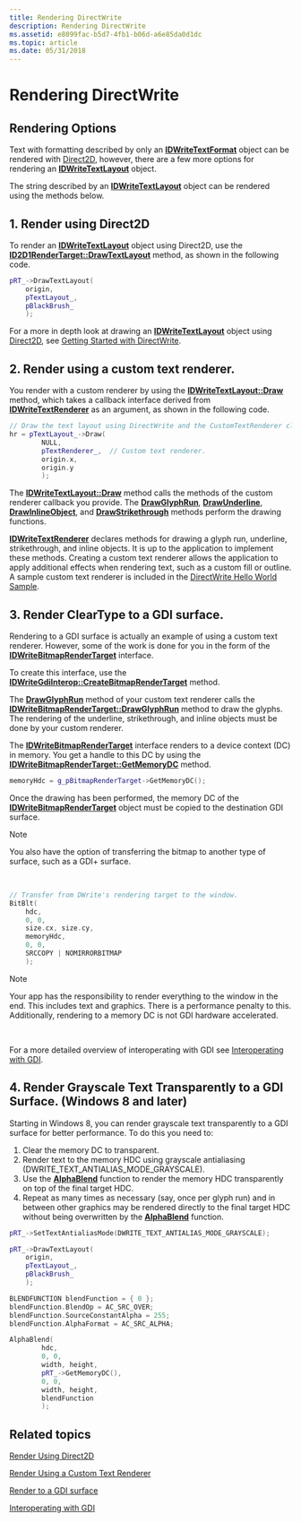 ```yaml
---
title: Rendering DirectWrite
description: Rendering DirectWrite
ms.assetid: e8099fac-b5d7-4fb1-b06d-a6e85da0d1dc
ms.topic: article
ms.date: 05/31/2018
---
```


# Rendering DirectWrite

## Rendering Options

Text with formatting described by only an [**IDWriteTextFormat**](https://msdn.microsoft.com/library/Dd316628(v=VS.85).aspx) object can be rendered with [Direct2D](https://msdn.microsoft.com/library/Dd370990(v=VS.85).aspx), however, there are a few more options for rendering an [**IDWriteTextLayout**](https://msdn.microsoft.com/library/Dd316718(v=VS.85).aspx) object.

The string described by an [**IDWriteTextLayout**](https://msdn.microsoft.com/library/Dd316718(v=VS.85).aspx) object can be rendered using the methods below.

## 1. Render using Direct2D

To render an [**IDWriteTextLayout**](https://msdn.microsoft.com/library/Dd316718(v=VS.85).aspx) object using Direct2D, use the [**ID2D1RenderTarget::DrawTextLayout**](/windows/win32/api/d2d1/nf-d2d1-id2d1rendertarget-drawtextlayout) method, as shown in the following code.


```C++
pRT_->DrawTextLayout(
    origin,
    pTextLayout_,
    pBlackBrush_
    );

```



For a more in depth look at drawing an [**IDWriteTextLayout**](https://msdn.microsoft.com/library/Dd316718(v=VS.85).aspx) object using [Direct2D](https://msdn.microsoft.com/library/Dd370990(v=VS.85).aspx), see [Getting Started with DirectWrite](getting-started-with-directwrite.md).

## 2. Render using a custom text renderer.

You render with a custom renderer by using the [**IDWriteTextLayout::Draw**](https://msdn.microsoft.com/library/Dd316726(v=VS.85).aspx) method, which takes a callback interface derived from [**IDWriteTextRenderer**](https://msdn.microsoft.com/library/Dd371523(v=VS.85).aspx) as an argument, as shown in the following code.


```C++
// Draw the text layout using DirectWrite and the CustomTextRenderer class.
hr = pTextLayout_->Draw(
        NULL,
        pTextRenderer_,  // Custom text renderer.
        origin.x,
        origin.y
        );

```



The [**IDWriteTextLayout::Draw**](https://msdn.microsoft.com/library/Dd316726(v=VS.85).aspx) method calls the methods of the custom renderer callback you provide. The [**DrawGlyphRun**](https://msdn.microsoft.com/library/Dd371526(v=VS.85).aspx), [**DrawUnderline**](https://msdn.microsoft.com/library/Dd371533(v=VS.85).aspx), [**DrawInlineObject**](https://msdn.microsoft.com/library/Dd371527(v=VS.85).aspx), and [**DrawStrikethrough**](https://msdn.microsoft.com/library/Dd371530(v=VS.85).aspx) methods perform the drawing functions.

[**IDWriteTextRenderer**](https://msdn.microsoft.com/library/Dd371523(v=VS.85).aspx) declares methods for drawing a glyph run, underline, strikethrough, and inline objects. It is up to the application to implement these methods. Creating a custom text renderer allows the application to apply additional effects when rendering text, such as a custom fill or outline. A sample custom text renderer is included in the [DirectWrite Hello World Sample](https://docs.microsoft.com/samples/browse/?redirectedfrom=MSDN-samples).

## 3. Render ClearType to a GDI surface.

Rendering to a GDI surface is actually an example of using a custom text renderer. However, some of the work is done for you in the form of the [**IDWriteBitmapRenderTarget**](https://msdn.microsoft.com/library/Dd368165(v=VS.85).aspx) interface.

To create this interface, use the [**IDWriteGdiInterop::CreateBitmapRenderTarget**](https://msdn.microsoft.com/library/Dd371182(v=VS.85).aspx) method.

The [**DrawGlyphRun**](https://msdn.microsoft.com/library/Dd371526(v=VS.85).aspx) method of your custom text renderer calls the [**IDWriteBitmapRenderTarget::DrawGlyphRun**](https://msdn.microsoft.com/library/Dd368167(v=VS.85).aspx) method to draw the glyphs. The rendering of the underline, strikethrough, and inline objects must be done by your custom renderer.

The [**IDWriteBitmapRenderTarget**](https://msdn.microsoft.com/library/Dd368165(v=VS.85).aspx) interface renders to a device context (DC) in memory. You get a handle to this DC by using the [**IDWriteBitmapRenderTarget::GetMemoryDC**](https://msdn.microsoft.com/library/Dd368171(v=VS.85).aspx) method.


```C++
memoryHdc = g_pBitmapRenderTarget->GetMemoryDC();
```



Once the drawing has been performed, the memory DC of the [**IDWriteBitmapRenderTarget**](https://msdn.microsoft.com/library/Dd368165(v=VS.85).aspx) object must be copied to the destination GDI surface.

> [!Note]  
> You also have the option of transferring the bitmap to another type of surface, such as a GDI+ surface.

 


```C++
// Transfer from DWrite's rendering target to the window.
BitBlt(
    hdc,
    0, 0,
    size.cx, size.cy,
    memoryHdc,
    0, 0, 
    SRCCOPY | NOMIRRORBITMAP
    );
```



> [!Note]  
> Your app has the responsibility to render everything to the window in the end. This includes text and graphics. There is a performance penalty to this. Additionally, rendering to a memory DC is not GDI hardware accelerated.

 

For a more detailed overview of interoperating with GDI see [Interoperating with GDI](interoperating-with-gdi.md).

## 4. Render Grayscale Text Transparently to a GDI Surface. (Windows 8 and later)

Starting in Windows 8, you can render grayscale text transparently to a GDI surface for better performance. To do this you need to:

1.  Clear the memory DC to transparent.
2.  Render text to the memory HDC using grayscale antialiasing (DWRITE\_TEXT\_ANTIALIAS\_MODE\_GRAYSCALE).
3.  Use the [**AlphaBlend**](/windows/win32/api/wingdi/nf-wingdi-alphablend) function to render the memory HDC transparently on top of the final target HDC.
4.  Repeat as many times as necessary (say, once per glyph run) and in between other graphics may be rendered directly to the final target HDC without being overwritten by the [**AlphaBlend**](/windows/win32/api/wingdi/nf-wingdi-alphablend) function.


```C++
pRT_->SetTextAntialiasMode(DWRITE_TEXT_ANTIALIAS_MODE_GRAYSCALE);

pRT_->DrawTextLayout(
    origin,
    pTextLayout_,
    pBlackBrush_
    );

BLENDFUNCTION blendFunction = { 0 };  
blendFunction.BlendOp = AC_SRC_OVER;  
blendFunction.SourceConstantAlpha = 255;  
blendFunction.AlphaFormat = AC_SRC_ALPHA;

AlphaBlend(  
        hdc,  
        0, 0,  
        width, height,  
        pRT_->GetMemoryDC(),  
        0, 0,  
        width, height,  
        blendFunction  
        );

```



## Related topics

<dl> <dt>

[Render Using Direct2D](rendering-by-using-direct2d.md)
</dt> <dt>

[Render Using a Custom Text Renderer](how-to-implement-a-custom-text-renderer.md)
</dt> <dt>

[Render to a GDI surface](render-to-a-gdi-surface.md)
</dt> <dt>

[Interoperating with GDI](interoperating-with-gdi.md)
</dt> </dl>

 

 




